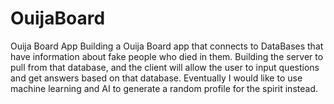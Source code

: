 # OuijaBoard
Ouija Board App
Building a Ouija Board app that connects to DataBases that have information about fake people who died in them. Building the server to pull from that database, and the client will allow the user to input questions and get answers based on that database. Eventually I would like to use machine learning and AI to generate a random profile for the spirit instead.
